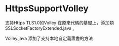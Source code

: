 # HttpsSupportVolley

支持Https TLS1.0的Volley 在原來代碼的基礎上，添加類 SSLSocketFactoryExtended.java ,

Volley.java 添加了支持本地自定義證書的方法
